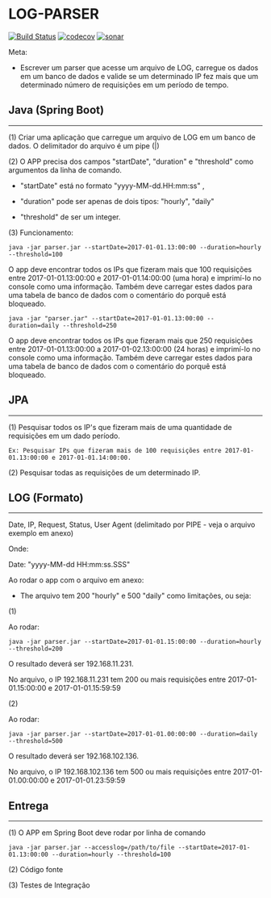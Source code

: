 # LOG-PARSER

[![Build Status](https://travis-ci.org/joaoabrodrigues/parser.svg?branch=master)](https://travis-ci.org/joaoabrodrigues/parser)
[![codecov](https://codecov.io/gh/joaoabrodrigues/parser/branch/master/graph/badge.svg)](https://codecov.io/gh/joaoabrodrigues/parser)
[![sonar](https://sonarcloud.io/api/project_badges/measure?project=br.com.db1%3Aparser&metric=alert_status)](https://sonarcloud.io/dashboard?id=br.com.db1%3Aparser)

Meta:

- Escrever um parser que acesse um arquivo de LOG, carregue os dados em um banco de dados e valide se um determinado IP fez mais que um determinado número de requisições em um período de tempo.

## Java (Spring Boot)

----

(1) Criar uma aplicação que carregue um arquivo de LOG em um banco de dados. O delimitador do arquivo é um pipe (|)

(2) O APP precisa dos campos "startDate", "duration" e "threshold" como argumentos da linha de comando.

- "startDate" está no formato "yyyy-MM-dd.HH:mm:ss" ,

- "duration" pode ser apenas de dois tipos: "hourly", "daily"

- "threshold" de ser um integer.

(3) Funcionamento:

    java -jar parser.jar --startDate=2017-01-01.13:00:00 --duration=hourly --threshold=100

O app deve encontrar todos os IPs que fizeram mais que 100 requisições entre 2017-01-01.13:00:00 e 2017-01-01.14:00:00 (uma hora) e imprimí-lo no console como uma informação. Também deve carregar estes dados para uma tabela de banco de dados com o comentário do porquê está bloqueado.

    java -jar "parser.jar" --startDate=2017-01-01.13:00:00 --duration=daily --threshold=250

O app deve encontrar todos os IPs que fizeram mais que 250 requisições entre 2017-01-01.13:00:00 a 2017-01-02.13:00:00 (24 horas) e imprimí-lo no console como uma informação. Também deve carregar estes dados para uma tabela de banco de dados com o comentário do porquê está bloqueado.

## JPA

----

(1) Pesquisar todos os IP's que fizeram mais de uma quantidade de requisições em um dado período.

    Ex: Pesquisar IPs que fizeram mais de 100 requisições entre 2017-01-01.13:00:00 e 2017-01-01.14:00:00.

(2) Pesquisar todas as requisições de um determinado IP.

## LOG (Formato)

----

Date, IP, Request, Status, User Agent (delimitado por PIPE - veja o arquivo exemplo em anexo)

Onde:

Date: "yyyy-MM-dd HH:mm:ss.SSS"

Ao rodar o app com o arquivo em anexo:

- The arquivo tem 200 "hourly" e 500 "daily" como limitações, ou seja:

(1)

Ao rodar:

    java -jar parser.jar --startDate=2017-01-01.15:00:00 --duration=hourly --threshold=200

O resultado deverá ser 192.168.11.231.

No arquivo, o IP 192.168.11.231 tem 200 ou mais requisições entre 2017-01-01.15:00:00 e 2017-01-01.15:59:59

(2)

Ao rodar:

    java -jar parser.jar --startDate=2017-01-01.00:00:00 --duration=daily --threshold=500

O resultado deverá ser 192.168.102.136.

No arquivo, o IP 192.168.102.136 tem 500 ou mais requisições entre 2017-01-01.00:00:00 e 2017-01-01.23:59:59

## Entrega

----

(1) O APP em Spring Boot deve rodar por linha de comando

    java -jar parser.jar --accesslog=/path/to/file --startDate=2017-01-01.13:00:00 --duration=hourly --threshold=100

(2) Código fonte

(3) Testes de Integração
